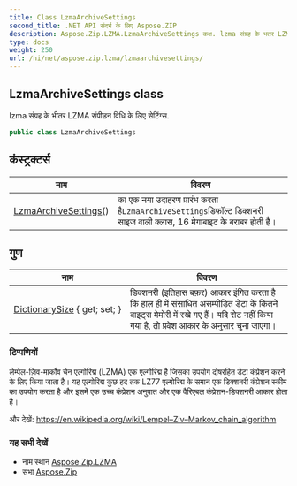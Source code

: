 ```yaml
---
title: Class LzmaArchiveSettings
second_title: .NET API संदर्भ के लिए Aspose.ZIP
description: Aspose.Zip.LZMA.LzmaArchiveSettings कक्ष. lzma संग्रह के भतर LZMA संपड़न वध के लए सेटंग्स.
type: docs
weight: 250
url: /hi/net/aspose.zip.lzma/lzmaarchivesettings/
---
```

## LzmaArchiveSettings class

lzma संग्रह के भीतर LZMA संपीड़न विधि के लिए सेटिंग्स.

```csharp
public class LzmaArchiveSettings
```

## कंस्ट्रक्टर्स

| नाम | विवरण |
| --- | --- |
| [LzmaArchiveSettings](lzmaarchivesettings/)() | का एक नया उदाहरण प्रारंभ करता है`LzmaArchiveSettings`डिफॉल्ट डिक्शनरी साइज वाली क्लास, 16 मेगाबाइट के बराबर होती है। |

## गुण

| नाम | विवरण |
| --- | --- |
| [DictionarySize](../../aspose.zip.lzma/lzmaarchivesettings/dictionarysize/) { get; set; } | डिक्शनरी (इतिहास बफ़र) आकार इंगित करता है कि हाल ही में संसाधित असम्पीडित डेटा के कितने बाइट्स मेमोरी में रखे गए हैं। यदि सेट नहीं किया गया है, तो प्रवेश आकार के अनुसार चुना जाएगा। |

### टिप्पणियों

लेम्पेल-ज़िव-मार्कोव चेन एल्गोरिद्म (LZMA) एक एल्गोरिद्म है जिसका उपयोग दोषरहित डेटा कंप्रेशन करने के लिए किया जाता है। यह एल्गोरिद्म कुछ हद तक LZ77 एल्गोरिद्म के समान एक डिक्शनरी कंप्रेशन स्कीम का उपयोग करता है और इसमें एक उच्च कंप्रेशन अनुपात और एक वैरिएबल कंप्रेशन-डिक्शनरी आकार होता है।

और देखें: https://en.wikipedia.org/wiki/Lempel–Ziv–Markov_chain_algorithm

### यह सभी देखें

* नाम स्थान [Aspose.Zip.LZMA](../../aspose.zip.lzma/)
* सभा [Aspose.Zip](../../)


